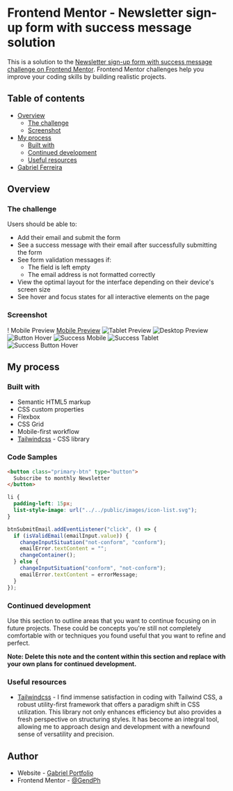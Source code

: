 # Frontend Mentor - Newsletter sign-up form with success message solution

This is a solution to the [Newsletter sign-up form with success message challenge on Frontend Mentor](https://www.frontendmentor.io/challenges/newsletter-signup-form-with-success-message-3FC1AZbNrv). Frontend Mentor challenges help you improve your coding skills by building realistic projects.

## Table of contents

- [Overview](#overview)
  - [The challenge](#the-challenge)
  - [Screenshot](#screenshot)
- [My process](#my-process)
  - [Built with](#built-with)
  - [Continued development](#continued-development)
  - [Useful resources](#useful-resources)
- [Gabriel Ferreira](#author)

## Overview

### The challenge

Users should be able to:

- Add their email and submit the form
- See a success message with their email after successfully submitting the form
- See form validation messages if:
  - The field is left empty
  - The email address is not formatted correctly
- View the optimal layout for the interface depending on their device's screen size
- See hover and focus states for all interactive elements on the page

### Screenshot

! Mobile Preview [Mobile Preview](./public/screenshoots/mobile-preview.jpg)
![Tablet Preview](./public/screenshoots/tablet-preview.jpg)
![Desktop Preview](./public/screenshoots/desktop-preview.jpg)
![Button Hover](./public/screenshoots/btn-2-hover.jpg)
![Success Mobile](./public/screenshoots/success-mobile.jpg)
![Success Tablet](./public/screenshoots/success-tablet.jpg)
![Success Button Hover](./public/screenshoots/btn-hover.jpg)

## My process

### Built with

- Semantic HTML5 markup
- CSS custom properties
- Flexbox
- CSS Grid
- Mobile-first workflow
- [Tailwindcss](https://tailwindcss.com/) - CSS library

### Code Samples

```html
<button class="primary-btn" type="button">
  Subscribe to monthly Newsletter
</button>
```

```css
li {
  padding-left: 15px;
  list-style-image: url("../../public/images/icon-list.svg");
}
```

```js
btnSubmitEmail.addEventListener("click", () => {
  if (isValidEmail(emailInput.value)) {
    changeInputSituation("not-conform", "conform");
    emailError.textContent = "";
    changeContainer();
  } else {
    changeInputSituation("conform", "not-conform");
    emailError.textContent = errorMessage;
  }
});
```

### Continued development

Use this section to outline areas that you want to continue focusing on in future projects. These could be concepts you're still not completely comfortable with or techniques you found useful that you want to refine and perfect.

**Note: Delete this note and the content within this section and replace with your own plans for continued development.**

### Useful resources

- [Tailwindcss](https://tailwindcss.com/) - I find immense satisfaction in coding with Tailwind CSS, a robust utility-first framework that offers a paradigm shift in CSS utilization. This library not only enhances efficiency but also provides a fresh perspective on structuring styles. It has become an integral tool, allowing me to approach design and development with a newfound sense of versatility and precision.

## Author

- Website - [Gabriel Portfolio](https://gabrielferreiradev.com.pt/)
- Frontend Mentor - [@GendPh](https://www.frontendmentor.io/profile/GendPh)
